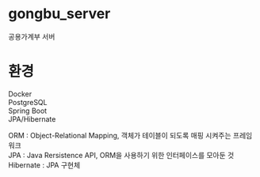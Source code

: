 # gongbu_server
공용가계부 서버

# 환경
Docker  
PostgreSQL  
Spring Boot  
JPA/Hibernate

ORM : Object-Relational Mapping, 객체가 테이블이 되도록 매핑 시켜주는 프레임워크  
JPA : Java Rersistence API, ORM을 사용하기 위한 인터페이스를 모아둔 것  
Hibernate : JPA 구현체  
